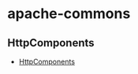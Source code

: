 # apache-commons


## HttpComponents
* [HttpComponents](http://hc.apache.org/httpcomponents-client-4.5.x/index.html)


